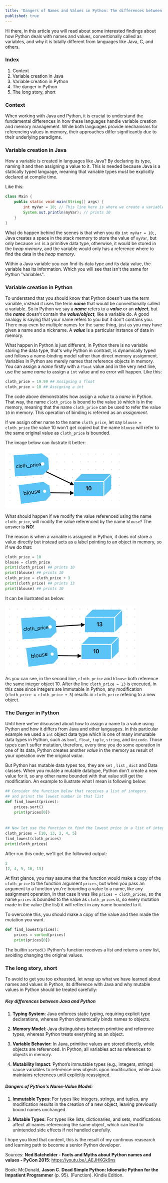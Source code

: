 ```yaml
---
title: 'Dangers of Names and Values in Python: The differences between Python and Java "variables"'
published: true
---
```


Hi there, in this article you will read about some interested findings about how Python deals with names and values, convertionally called as variables, and why it is totally different from languages like Java, C, and others.

### [](#index) Index

1.  Context
1.  Variable creation in Java
1.  Variable creation in Python
1.  The danger in Python
2.  The long story, short


### [](#context) Context

When working with Java and Python, it is crucial to understand the fundamental differences in how these languages handle variable creation and memory management. While both languages provide mechanisms for referencing values in memory, their approaches differ significantly due to their underlying paradigms.

### [](#Variable-creation-in-Java) Variable creation in Java

How a variable is created in languages like Java? By declaring its type, naming it and then assigning a value to it. This is needed because Java is a statically typed language, meaning that variable types must be explicitly declared at compile time.

Like this:
```java
class Main {
    public static void main(String[] args) {
        int myVar = 10; // This line here is where we create a variable
        System.out.println(myVar); // prints 10
    }
}
```
What do happen behind the scenes is that when you do `int myVar = 10;`, Java creates a space in the stack memory to store the value of `myVar`, but only because `int` is a primitive data type, otherwise, it would be stored in the _heap memory_, and the variable would only has a reference where to find the data in the _heap memory_.

Within a Java variable you can find its data type and its data value, the variable has its information. Which you will see that isn't the same for Python "variables".

### [](#Variable-creation-in-Java) Variable creation in Python

To understand that you should know that Python doesn't use the term variable, instead it uses the term _**name**_ that would be conventionally called a variable. So in Python we say a _**name**_ refers to a **_value_** or an _**object**_, but the _**name**_ doesn't contain the _**value/object**_, like a variable do. A good analogy is saying that your name refers to you but it don't contains you. There may even be multiple names for the same thing, just as you may have given a name and a nickname. A _**value**_ is a particular instance of data in memory.

What happen in Python is just different, in Python there is no variable storing the data type, that's why Python in contrast, is dynamically typed and follows a name-binding model rather than direct memory assignment. Variables in Python are merely names that reference objects in memory. You can assign a _name_ firstly with a `float` value and in the very next line, use the same _name_ to assign a `int` value and no error will happen. Like this:
```python
cloth_price = 19.99 ## Assigning a float
cloth_price = 10 ## Assigning a int
```
The code above demonstrates how assign a _value_ to a _name_ in Python. That way, the name `cloth_price` is bound to the value `10` which is in the memory, meaning that the name `cloth_price` can be used to refer the value `10` in memory. This operation of binding is referred as an _assignment_.

If we assign other name to the name `cloth_price`, let say `blouse = cloth_price` the value 10 won't get copied but the name `blouse` will refer to the same original value as `cloth_price` is bounded.

The image below can ilustrate it better:

![](https://github.com/odravison/odravison.github.io/blob/main/not_included_assets/assigning_two_names_same_value.png?raw=true)

What should happen if we modify the value referenced using the name `cloth_price`, will modify the value referenced by the name `blouse`? The answer is **NO**!

The reason is when a variable is assigned in Python, it does not store a value directly but instead acts as a label pointing to an object in memory, so if we do that:

```python
cloth_price = 10
blouse = cloth_price
print(cloth_price) ## prints 10
print(blouse) ## prints 10
cloth_price = cloth_price + 3
print(cloth_price) ## prints 13
print(blouse) ## prints 10
```
It can be ilustrated as below:

![](https://github.com/odravison/odravison.github.io/blob/main/not_included_assets/assigning_two_names_different_values.png?raw=true)

As you can see, in the second line, `cloth_price` and `blouse` both reference the same integer object 10. After the line `cloth_price = 13` is executed, in this case since integers are immutable in Python, any modification (`cloth_price = cloth_price + 3`) results in `cloth_price` refering to a new object.


### [](#The-Danger-In-Python) The Danger in Python

Until here we've discussed about how to assign a name to a value using Python and how it differs from Java and other languages. In this particular example we used a `int` object data type which is one of many immutable data types in Python, such as `bool`, `float`, `tuple`, `string`, and `Unicode`. Those types can't suffer mutation, therefore, every time you do some operation in one of its data, Python creates another _value_ in the memory as result of your operation over the original _value_.

But Python has mutable data types too, they are `set` , `list` , `dict` and Data classes. When you mutate a mutable datatype, Python don't create a new value for it, so any other name bounded with that value still get the modification. An example to ilustrate what I mean is following below:

```python
## Consider the function below that receives a list of integers
## and prinst the lowest number in that list
def find_lowest(prices):
    prices.sort()
    print(prices[0])


## Now let use the function to find the lowest price in a list of integers
cloth_prices = [10, 13, 2, 4, 5]
find_lowest(cloth_prices)
print(cloth_prices)
```

After run this code, we'll get the followind output:
```python
2
[2, 4, 5, 10, 13]
```

At first glance, you may assume that the function would make a copy of the `cloth_price` to the function argument `prices`, but when you pass an argument to a function you're bounding a value to a name, like any assignment operation, in that case it was like `prices = cloth_prices`, so the name `prices` is bounded to the value as `cloth_prices` is, so every mutation made in the value (the list) it will reflect in any name bounded to it.

To overcome this, you should make a copy of the value and then made the mutation you want.

```python
def find_lowest(prices):
    prices = sorted(prices)
    print(prices[0])
```

The builtin `sorted()` Python's function receives a list and returns a new list, avoiding changing the original values.



### [](#The-long-story,-short) The long story, short

To avoid to get you too exhausted, let wrap up what we have learned about names and values in Python, its difference with Java and why mutable values in Python should be treated carefully:

##### Key differences between Java and Python
1.  **Typing System**: Java enforces static typing, requiring explicit type declarations, whereas Python dynamically binds names to objects.

2.  **Memory Model**: Java distinguishes between primitive and reference types, whereas Python treats everything as an object.

3.  **Variable Behavior**: In Java, primitive values are stored directly, while objects are referenced. In Python, all variables act as references to objects in memory.

4.  **Mutability Impact**: Python’s immutable types (e.g., integers, strings) cause variables to reference new objects upon modification, while Java maintains references until explicitly reassigned.

##### Dangers of Python's Name-Value Model:

1.  **Immutable Types**: For types like integers, strings, and tuples, any modification results in the creation of a new object, leaving previously bound names unchanged.

3.  **Mutable Types**: For types like lists, dictionaries, and sets, modifications affect all names referencing the same object, which can lead to unintended side effects if not handled carefully.


I hope you liked that content, this is the result of my continous reasearch and learning path to become a senior Python developer.


Sources:
**Ned Batchelder - Facts and Myths about Python names and values - PyCon 2015**: https://youtu.be/_AEJHKGk9ns

Book: McDonald, **Jason C**. **Dead Simple Python: Idiomatic Python for the Impatient Programmer** (p. 95). (Function). Kindle Edition.
